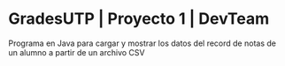 # GradesUTP | Proyecto 1 | DevTeam
Programa en Java para cargar y mostrar los datos del record de notas de un alumno a partir de un archivo CSV
